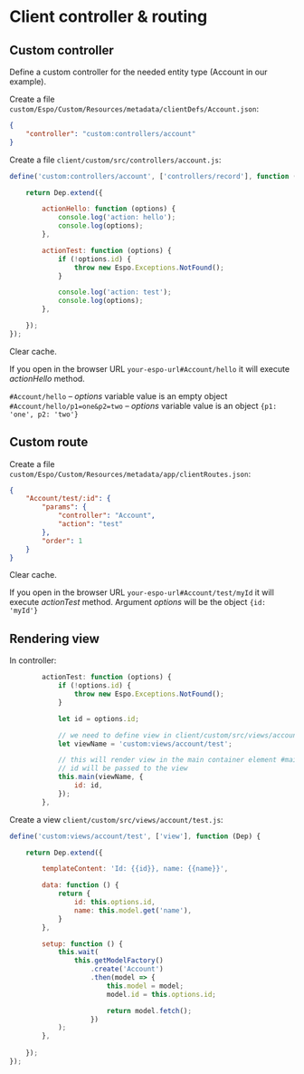 # Client controller & routing 

## Custom controller

Define a custom controller for the needed entity type (Account in our example).

Create a file `custom/Espo/Custom/Resources/metadata/clientDefs/Account.json`:

```json
{
    "controller": "custom:controllers/account"
}
```

Create a file `client/custom/src/controllers/account.js`:

```js
define('custom:controllers/account', ['controllers/record'], function (Dep) {

    return Dep.extend({

        actionHello: function (options) {
            console.log('action: hello');
            console.log(options);
        },

        actionTest: function (options) {
            if (!options.id) {
                throw new Espo.Exceptions.NotFound();
            }

            console.log('action: test');
            console.log(options);
        },

    });
});

```

Clear cache.

If you open in the browser URL `your-espo-url#Account/hello` it will execute *actionHello* method.

`#Account/hello` – *options* variable value is an empty object
`#Account/hello/p1=one&p2=two` – *options* variable value is an object `{p1: 'one', p2: 'two'}`

## Custom route

Create a file `custom/Espo/Custom/Resources/metadata/app/clientRoutes.json`:

```json
{
    "Account/test/:id": {
        "params": {
            "controller": "Account",
            "action": "test"
        },
        "order": 1
    }
}
```

Clear cache.

If you open in the browser URL `your-espo-url#Account/test/myId` it will execute *actionTest* method. Argument *options* will be the object `{id: 'myId'}`

## Rendering view

In controller:
```js
        actionTest: function (options) {
            if (!options.id) {
                throw new Espo.Exceptions.NotFound();
            }

            let id = options.id;

            // we need to define view in client/custom/src/views/account/test.js
            let viewName = 'custom:views/account/test'; 

            // this will render view in the main container element #main
            // id will be passed to the view
            this.main(viewName, {
                id: id,
            });
        },
```

Create a view `client/custom/src/views/account/test.js`:

```js
define('custom:views/account/test', ['view'], function (Dep) {

    return Dep.extend({

        templateContent: 'Id: {{id}}, name: {{name}}',

        data: function () {
            return {
                id: this.options.id,
                name: this.model.get('name'),
            }
        },

        setup: function () {
            this.wait(
                this.getModelFactory()
                    .create('Account')
                    .then(model => {
                        this.model = model;
                        model.id = this.options.id;

                        return model.fetch();
                    })
            );
        },
        
    });
});

```
